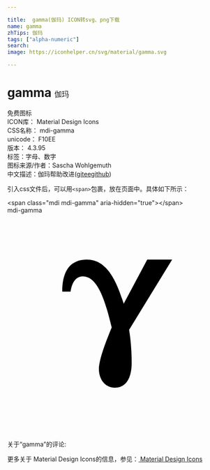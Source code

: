 ```yaml
---

title:  gamma(伽玛) ICON转svg、png下载
name: gamma
zhTips: 伽玛
tags: ["alpha-numeric"]
search: 
image: https://iconhelper.cn/svg/material/gamma.svg

---
```


# gamma  <small style="font-size: 60%;font-weight: 100">伽玛</small>


<div class="detail-page">
<p>
<span><span class="badge-success badge">免费图标</span> </span>
<br/>
<span>
ICON库：
<span class="badge-secondary badge">Material Design Icons</span> 
</span>
<br/>
<span>
CSS名称：
<span class="badge-secondary badge">mdi-gamma</span> 
</span>
<br/>
<span>
unicode：
<span class="badge-secondary badge">F10EE</span> 
<copy-btn content='F10EE' btn-title=""></copy-btn>
<copy-btn :content='String.fromCodePoint(parseInt("F10EE", 16))' btn-title="复制U"></copy-btn>
</span>
<br/>
<span>
版本：
<span class="badge-secondary badge">4.3.95</span> 
</span><br/><span>标签：<span class="badge-light badge"><router-link to="/tags/alpha-numeric.html">字母、数字</router-link></span></span>
<br/>
<span>图标来源/作者：<span class="badge-light badge">Sascha Wohlgemuth</span></span> 
<br/>
<span class="zh-detail">中文描述：<span class="badge-primary badge">伽玛</span><span class="help-link"><span>帮助改进</span>(<a href="https://gitee.com/liuwave/icon-helper/edit/master/json/material/gamma.json" target="_blank" rel="noopener noreferrer">gitee</a><a href="https://github.com/liuwave/icon-helper/edit/master/json/material/gamma.json" target="_blank" rel="noopener noreferrer">github</a></span>)</span><br/>
</p>
</div>
<div class="alert alert-dark">
  <i class="mdi mdi-gamma mdi-48px"></i>
  <i class="mdi mdi-gamma mdi-36px"></i>
  <i class="mdi mdi-gamma mdi-24px"></i>
  <i class="mdi mdi-gamma mdi-18px"></i>
</div>
<div>
  <p>引入css文件后，可以用<code>&lt;span&gt;</code>包裹，放在页面中。具体如下所示：    
  </p>
  <div class="alert alert-primary" style="font-size: 14px">
    &lt;span class="mdi mdi-gamma" aria-hidden="true"&gt;&lt;/span&gt;
    <copy-btn content='<span class="mdi mdi-gamma" aria-hidden="true"></span>'></copy-btn>
  </div>
  <div class="alert alert-secondary">
    <i class="mdi mdi-gamma"
    style="font-size: 24px"
    aria-hidden="true"></i> mdi-gamma
    <copy-btn content="mdi-gamma" btn-title="复制图标名称"></copy-btn>
  </div>
</div>
<div id="svg" class="svg-wrap">
<svg xmlns="http://www.w3.org/2000/svg" viewBox="0 0 24 24"><path d="M11.76 19C12.92 19 13.58 18 13.58 16.29C13.58 15.2 13.5 13.88 13.3 12.67L18 5H15.28L12.71 9.82L12.55 9.33C11.83 7.19 10.82 5 8.68 5C8 5 7.45 5.18 7 5.54C6 6.39 6 8 6 8.5H6.91C6.97 8.06 7.21 6.83 8.25 6.83C10 6.83 10.8 10 11.4 12.42C10.5 14.58 10 16.14 10 16.97C10 17.95 10.56 19 11.76 19" /></svg>
</div>
<detail full-name='mdi-gamma'></detail>
<div>
<p>关于“gamma”的评论:</p>
</div>
<Vssue title="关于“gamma”的评论" ></Vssue>    
<div><p>更多关于 Material Design Icons的信息，参见：<a target="_blank" href="https://iconhelper.cn/material.html"> Material Design Icons</a>
</p></div>
